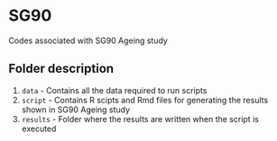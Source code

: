 # SG90
 Codes associated with SG90 Ageing study

## Folder description
1. `data` - Contains all the data required to run scripts
2. `script` - Contains R scipts and Rmd files for generating the results shown in SG90 Ageing study
3. `results` - Folder where the results are written when the script is executed
